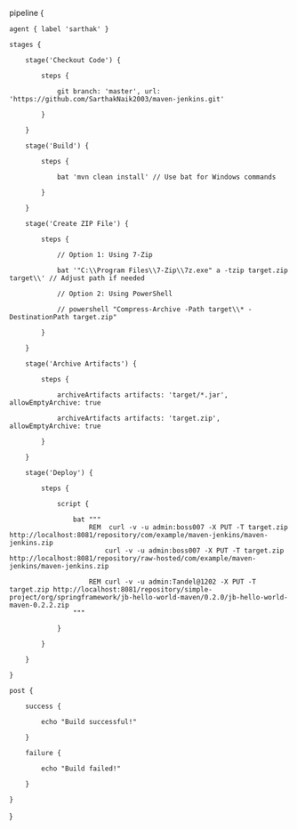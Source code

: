 
pipeline {

    agent { label 'sarthak' } 

    stages {

        stage('Checkout Code') {

            steps {

                git branch: 'master', url: 'https://github.com/SarthakNaik2003/maven-jenkins.git'

            }

        }

        stage('Build') {

            steps {

                bat 'mvn clean install' // Use bat for Windows commands

            }

        }

        stage('Create ZIP File') {

            steps {

                // Option 1: Using 7-Zip

                bat '"C:\\Program Files\\7-Zip\\7z.exe" a -tzip target.zip target\\' // Adjust path if needed

                // Option 2: Using PowerShell

                // powershell "Compress-Archive -Path target\\* -DestinationPath target.zip"

            }

        }

        stage('Archive Artifacts') {

            steps {

                archiveArtifacts artifacts: 'target/*.jar', allowEmptyArchive: true

                archiveArtifacts artifacts: 'target.zip', allowEmptyArchive: true 

            }

        }

        stage('Deploy') {

            steps {

                script {

                    bat """
                        REM  curl -v -u admin:boss007 -X PUT -T target.zip http://localhost:8081/repository/com/example/maven-jenkins/maven-jenkins.zip
                            curl -v -u admin:boss007 -X PUT -T target.zip http://localhost:8081/repository/raw-hosted/com/example/maven-jenkins/maven-jenkins.zip

                        REM curl -v -u admin:Tandel@1202 -X PUT -T target.zip http://localhost:8081/repository/simple-project/org/springframework/jb-hello-world-maven/0.2.0/jb-hello-world-maven-0.2.2.zip
                    """

                }

            }

        }

    }

    post {

        success {

            echo "Build successful!"

        }

        failure {

            echo "Build failed!"

        }

    }

}
